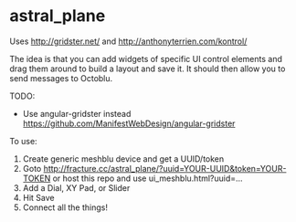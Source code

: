 # astral_plane

Uses http://gridster.net/ and http://anthonyterrien.com/kontrol/

The idea is that you can add widgets of specific UI control elements and drag them
around to build a layout and save it. It should then allow you to send messages to Octoblu.

TODO:

- Use angular-gridster instead https://github.com/ManifestWebDesign/angular-gridster


To use:


1. Create generic meshblu device and get a UUID/token
2. Goto http://fracture.cc/astral_plane/?uuid=YOUR-UUID&token=YOUR-TOKEN or host this repo and use ui_meshblu.html?uuid=...
3. Add a Dial, XY Pad, or Slider
4. Hit Save
5. Connect all the things!
